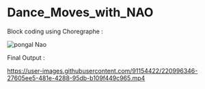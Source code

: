 # Dance_Moves_with_NAO

Block coding using Choregraphe :

![pongal Nao](https://user-images.githubusercontent.com/91154422/220984079-35957cbb-b037-4456-b29c-8893fd20bb26.png)

Final Output :

https://user-images.githubusercontent.com/91154422/220996346-27605ee5-481e-4288-95db-b109f449c965.mp4
